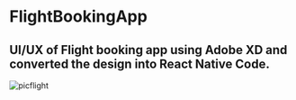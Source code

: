 # FlightBookingApp
## UI/UX of Flight booking app using Adobe XD and converted the design into React Native Code. 

![picflight](https://user-images.githubusercontent.com/42185028/92432776-d0f1b780-f1b8-11ea-816f-cdc86f519bd9.PNG)
